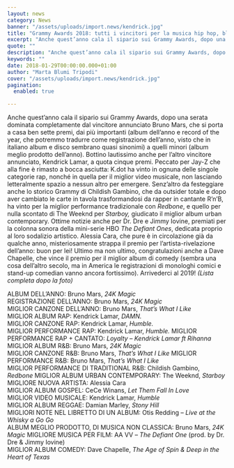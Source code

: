 ```yaml
---
layout: news
category: News
banner: "/assets/uploads/import.news/kendrick.jpg"
title: "Grammy Awards 2018: tutti i vincitori per la musica hip hop, black e urban"
excerpt: "Anche quest’anno cala il sipario sui Grammy Awards, dopo una serata dominata completamente dal vincitore annunciato Bruno Mars, che si porta a casa ben sette premi, dai più importanti (album dell’anno e record of the year, che potremmo tradurre come registrazione dell’anno, visto che in italiano album e disco sembrano quasi sinonimi) a quelli minori [&hellip"
quote: ""
description: "Anche quest’anno cala il sipario sui Grammy Awards, dopo una serata dominata completamente dal vincitore annunciato Bruno Mars, che si porta a casa ben sette premi, dai più importanti (album dell’anno e record of the year, che potremmo tradurre come registrazione dell’anno, visto che in italiano album e disco sembrano quasi sinonimi) a quelli minori [&hellip"
keywords: ""
date: 2018-01-29T00:00:00.000+01:00
author: "Marta Blumi Tripodi"
cover: "/assets/uploads/import.news/kendrick.jpg"
pagination:
  enabled: true

---
```


Anche quest’anno cala il sipario sui Grammy Awards, dopo una serata dominata completamente dal vincitore annunciato Bruno Mars, che si porta a casa ben sette premi, dai più importanti (album dell’anno e record of the year, che potremmo tradurre come registrazione dell’anno, visto che in italiano album e disco sembrano quasi sinonimi) a quelli minori (album meglio prodotto dell’anno). Bottino lautissimo anche per l’altro vincitore annunciato, Kendrick Lamar, a quota cinque premi. Peccato per Jay-Z che alla fine è rimasto a bocca asciutta: K.dot ha vinto in ognuna delle singole categorie rap, nonché in quella per il miglior video musicale, non lasciando letteralmente spazio a nessun altro per emergere. Senz’altro da festeggiare anche lo storico Grammy di Childish Gambino, che da outsider totale e dopo aver cambiato le carte in tavola trasformandosi da rapper in cantante R’n’B, ha vinto per la miglior performance tradizionale con _Redbone_, e quello per nulla scontato di The Weeknd per _Starboy,_ giudicato il miglior album urban contemporary. Ottime notizie anche per Dr. Dre e Jimmy Iovine, premiati per la colonna sonora della mini-serie HBO _The Defiant Ones_, dedicata proprio al loro sodalizio artistico. Alessia Cara, che pure è in circolazione già da qualche anno, misteriosamente strappa il premio per l’artista-rivelazione dell’anno: buon per lei! Ultimo ma non ultimo, congratulazioni anche a Dave Chapelle, che vince il premio per il miglior album di comedy (sembra una cosa dell’altro secolo, ma in America le registrazioni di monologhi comici e stand-up comedian vanno ancora fortissimo). Arrivederci al 2019! _(Lista completa dopo la foto)_

ALBUM DELL’ANNO: Bruno Mars, _24K Magic_  
REGISTRAZIONE DELL’ANNO: Bruno Mars, _24K Magic_  
MIGLIOR CANZONE DELL’ANNO: Bruno Mars, _That’s What I Like_  
MIGLIOR ALBUM RAP: Kendrick Lamar, _DAMN._  
MIGLIOR CANZONE RAP: Kendrick Lamar, _Humble._  
MIGLIOR PERFORMANCE RAP: Kendrick Lamar, _Humble._ 
MIGLIOR PERFORMANCE RAP + CANTATO: _Loyalty – Kendrick Lamar ft Rihanna_ 
MIGLIOR ALBUM R&B: Bruno Mars, _24K Magic_  
MIGLIOR CANZONE R&B: Bruno Mars, _That’s What I Like_ 
MIGLIOR PERFORMANCE R&B: Bruno Mars, _That’s What I Like_  
MIGLIOR PERFORMANCE DI TRADITIONAL R&B: Childish Gambino, _Redbone_ 
MIGLIOR ALBUM URBAN CONTEMPORARY: The Weeknd, _Starboy_ 
MIGLIORE NUOVA ARTISTA: Alessia Cara  
MIGLIOR ALBUM GOSPEL: CeCe Winans, _Let Them Fall In Love_  
MIGLIOR VIDEO MUSICALE: Kendrick Lamar, _Humble_  
MIGLIOR ALBUM REGGAE: Damian Marley, _Stony Hill_  
MIGLIORI NOTE NEL LIBRETTO DI UN ALBUM: Otis Redding – _Live at the Whisky a Go Go_  
ALBUM MEGLIO PRODOTTO, DI MUSICA NON CLASSICA: Bruno Mars, _24K Magic_ 
MIGLIORE MUSICA PER FILM: AA VV – _The Defiant One_ (prod. by Dr. Dre & Jimmy Iovine)  
MIGLIOR ALBUM COMEDY: Dave Chapelle, _The Age of Spin & Deep in the Heart of Texas_